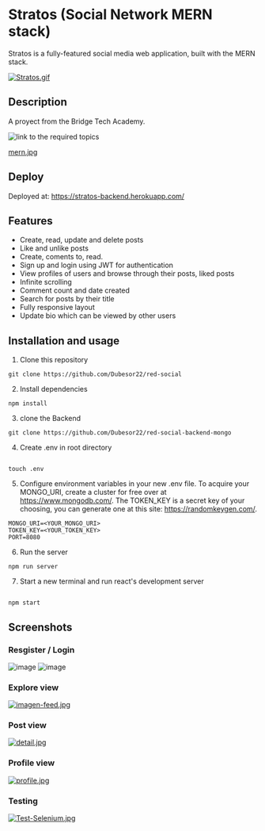 # Stratos (Social Network MERN stack)

Stratos is a fully-featured social media web application, built with the MERN stack.

[![Stratos.gif](https://i.postimg.cc/8zQ68NYW/Stratos.gif)](https://postimg.cc/LnDXLK26)

## Description

A proyect from the Bridge Tech Academy.

![link to the required topics](https://docs.google.com/document/d/1s5IuLkO-3MIiZgEr53JkeZJXWtbL4j2IHYmA1Q0gJmM/edit)

[mern.jpg](https://postimg.cc/vD9H865p)

## Deploy

Deployed at: https://stratos-backend.herokuapp.com/

## Features

- Create, read, update and delete posts
- Like and unlike posts
- Create, coments to, read.
- Sign up and login using JWT for authentication
- View profiles of users and browse through their posts, liked posts
- Infinite scrolling
- Comment count and date created
- Search for posts by their title
- Fully responsive layout
- Update bio which can be viewed by other users

## Installation and usage

1. Clone this repository

```
git clone https://github.com/Dubesor22/red-social
```

2. Install dependencies

```
npm install

```

3. clone the Backend

```
git clone https://github.com/Dubesor22/red-social-backend-mongo
```

4. Create .env in root directory

```

touch .env
```

5. Configure environment variables in your new .env file. To acquire your MONGO_URI, create a cluster for free over at https://www.mongodb.com/. The TOKEN_KEY is a secret key of your choosing, you can generate one at this site: https://randomkeygen.com/.

```
MONGO_URI=<YOUR_MONGO_URI>
TOKEN_KEY=<YOUR_TOKEN_KEY>
PORT=8080
```

6. Run the server

```
npm run server
```

7. Start a new terminal and run react's development server

```

npm start
```

## Screenshots

### Resgister / Login

![image](https://i.postimg.cc/9XqryVJg/register.jpg)
![image](https://i.postimg.cc/qMsqZwf8/login.jpg)

### Explore view

[![imagen-feed.jpg](https://i.postimg.cc/25jdJCqG/imagen-feed.jpg)](https://postimg.cc/VJTb0QW0)

### Post view

[![detail.jpg](https://i.postimg.cc/BZ892msZ/detail.jpg)](https://postimg.cc/nMtPJYCN)

### Profile view

[![profile.jpg](https://i.postimg.cc/BnkcVWvb/profile.jpg)](https://postimg.cc/RW1HWDKx)

### Testing

[![Test-Selenium.jpg](https://i.postimg.cc/FRY1WQmR/Test-Selenium.jpg)](https://postimg.cc/pht2r4mb)
